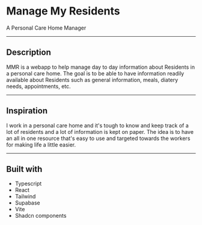 # Manage My Residents
A Personal Care Home Manager

---
## Description
MMR is a webapp to help manage day to day information about Residents in a personal care home.
The goal is to be able to have information readily available about Residents such as general information, meals, diatery needs, appointments, etc.

---
## Inspiration
I work in a personal care home and it's tough to know and keep track of a lot of residents and a lot of information is kept on paper. The idea is to have an all in one resource that's easy to use and targeted towards the workers for making life a little easier.

---
## Built with
- Typescript
- React
- Tailwind
- Supabase
- Vite
- Shadcn components
